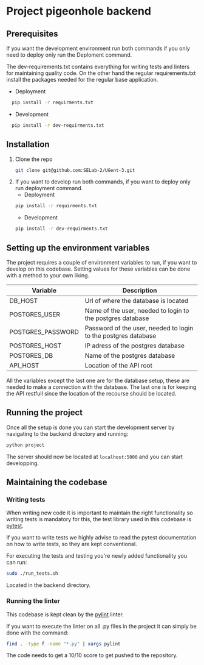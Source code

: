 # Project pigeonhole backend
## Prerequisites
If you want the development environment run both commands if you only need to deploy only run the Deploment command.

The dev-requirements.txt contains everything for writing tests and linters for maintaining quality code.
On the other hand the regular requirements.txt install the packages needed for 
the regular base application.

- Deployment
```sh
  pip install -r requirments.txt
```
- Development
```sh
  pip install -r dev-requirments.txt
```

## Installation
1. Clone the repo
   ```sh
   git clone git@github.com:SELab-2/UGent-3.git
   ```
2. If you want to develop run both commands, if you want to deploy only run deployment command.
   - Deployment
   ```sh
   pip install -r requirments.txt
   ```
   - Development
   ```sh
   pip install -r dev-requirments.txt
   ``` 

## Setting up the environment variables
The project requires a couple of environment variables to run, if you want to develop on this codebase.
Setting values for these variables can be done with a method to your own liking.

| Variable          | Description                                                    |
|-------------------|----------------------------------------------------------------|
| DB_HOST           | Url of where the database is located                           |
| POSTGRES_USER     | Name of the user, needed to login to the postgres database     |
| POSTGRES_PASSWORD | Password of the user, needed to login to the postgres database |
| POSTGRES_HOST     | IP adress of the postgres database                             |
| POSTGRES_DB       | Name of the postgres database                                  |
| API_HOST          | Location of the API root                                       |

All the variables except the last one are for the database setup,
these are needed to make a connection with the database.
The last one is for keeping the API restfull since the location of the recourse should be located.

## Running the project
Once all the setup is done you can start the development server by
navigating to the backend directory and running:
```sh
python project
``` 
The server should now be located at  `localhost:5000` and you can
start developping.

## Maintaining the codebase
### Writing tests
When writing new code it is important to maintain the right functionality so 
writing tests is mandatory for this, the test library used in this codebase is [pytest](https://docs.pytest.org/en/8.0.x/).

If you want to write tests we highly advise to read the pytest documentation on how
to write tests, so they are kept conventional.

For executing the tests and testing you're newly added functionality
you can run:
```sh
sudo ./run_tests.sh
``` 

Located in the backend directory.
### Running the linter
This codebase is kept clean by the [pylint](https://pypi.org/project/pylint/) linter.

If you want to execute the linter on all .py files in the project it can simply be done
with the command:
```sh
find . -type f -name "*.py" | xargs pylint
``` 
The code needs to get a 10/10 score to get pushed to the repository.
